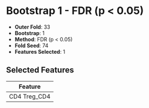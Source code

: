 # Bootstrap 1 - FDR (p < 0.05)

- **Outer Fold**: 33
- **Bootstrap**: 1
- **Method**: FDR (p < 0.05)
- **Fold Seed**: 74
- **Features Selected**: 1

## Selected Features

| Feature |
|---------|
| CD4 Treg_CD4 |
